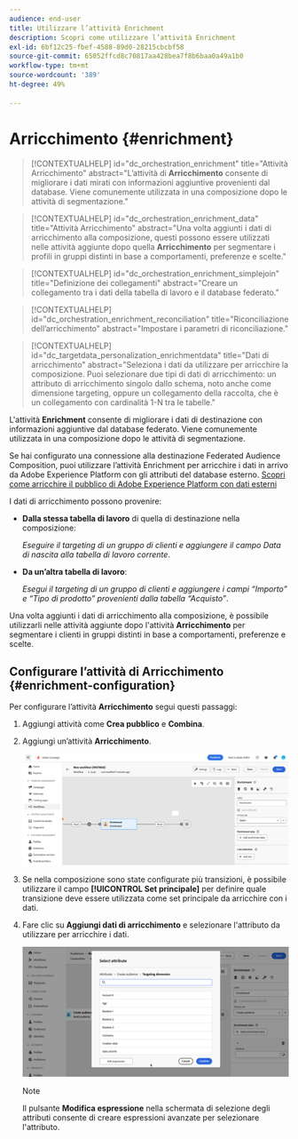 ```yaml
---
audience: end-user
title: Utilizzare l’attività Enrichment
description: Scopri come utilizzare l’attività Enrichment
exl-id: 6bf12c25-fbef-4588-89d0-28215cbcbf58
source-git-commit: 65052ffcd8c70817aa428bea7f8b6baa0a49a1b0
workflow-type: tm+mt
source-wordcount: '389'
ht-degree: 49%

---
```


# Arricchimento {#enrichment}

>[!CONTEXTUALHELP]
>id="dc_orchestration_enrichment"
>title="Attività Arricchimento"
>abstract="L’attività di **Arricchimento** consente di migliorare i dati mirati con informazioni aggiuntive provenienti dal database. Viene comunemente utilizzata in una composizione dopo le attività di segmentazione."

>[!CONTEXTUALHELP]
>id="dc_orchestration_enrichment_data"
>title="Attività Arricchimento"
>abstract="Una volta aggiunti i dati di arricchimento alla composizione, questi possono essere utilizzati nelle attività aggiunte dopo quella **Arricchimento** per segmentare i profili in gruppi distinti in base a comportamenti, preferenze e scelte."

>[!CONTEXTUALHELP]
>id="dc_orchestration_enrichment_simplejoin"
>title="Definizione dei collegamenti"
>abstract="Creare un collegamento tra i dati della tabella di lavoro e il database federato."

>[!CONTEXTUALHELP]
>id="dc_orchestration_enrichment_reconciliation"
>title="Riconciliazione dell’arricchimento"
>abstract="Impostare i parametri di riconciliazione."

>[!CONTEXTUALHELP]
>id="dc_targetdata_personalization_enrichmentdata"
>title="Dati di arricchimento"
>abstract="Seleziona i dati da utilizzare per arricchire la composizione. Puoi selezionare due tipi di dati di arricchimento: un attributo di arricchimento singolo dallo schema, noto anche come dimensione targeting, oppure un collegamento della raccolta, che è un collegamento con cardinalità 1-N tra le tabelle."

L&#39;attività **Enrichment** consente di migliorare i dati di destinazione con informazioni aggiuntive dal database federato. Viene comunemente utilizzata in una composizione dopo le attività di segmentazione.

Se hai configurato una connessione alla destinazione Federated Audience Composition, puoi utilizzare l’attività Enrichment per arricchire i dati in arrivo da Adobe Experience Platform con gli attributi del database esterno. [Scopri come arricchire il pubblico di Adobe Experience Platform con dati esterni](../../connections/destinations.md)

I dati di arricchimento possono provenire:

* **Dalla stessa tabella di lavoro** di quella di destinazione nella composizione:

  *Eseguire il targeting di un gruppo di clienti e aggiungere il campo Data di nascita alla tabella di lavoro corrente*.

* **Da un’altra tabella di lavoro**:

  *Esegui il targeting di un gruppo di clienti e aggiungere i campi “Importo” e “Tipo di prodotto” provenienti dalla tabella “Acquisto”*.

Una volta aggiunti i dati di arricchimento alla composizione, è possibile utilizzarli nelle attività aggiunte dopo l&#39;attività **Arricchimento** per segmentare i clienti in gruppi distinti in base a comportamenti, preferenze e scelte.

<!--For instance, you can add to the working table information related to customers' purchases and use this data to personalize emails with their latest purchase or the amount spent on these purchases.-->

## Configurare l’attività di Arricchimento {#enrichment-configuration}

Per configurare l’attività **Arricchimento** segui questi passaggi:

1. Aggiungi attività come **Crea pubblico** e **Combina**.
1. Aggiungi un’attività **Arricchimento**.

   ![](../assets/enrichment.png)

1. Se nella composizione sono state configurate più transizioni, è possibile utilizzare il campo **[!UICONTROL Set principale]** per definire quale transizione deve essere utilizzata come set principale da arricchire con i dati.

1. Fare clic su **Aggiungi dati di arricchimento** e selezionare l&#39;attributo da utilizzare per arricchire i dati.

   ![](../assets/enrichment-add.png)

   >[!NOTE]
   >
   >Il pulsante **Modifica espressione** nella schermata di selezione degli attributi consente di creare espressioni avanzate per selezionare l&#39;attributo.

<!--PAS VU SUR INSTANCE: You can select two types of enrichment data: a single enrichment attribute from the target dimension, or a collection link. Each of these types is detailed in the examples below:

    * [Single enrichment attribute](#single-attribute)
    * [Collection lnk](#collection-link)-->

<!--
## Examples {#example}

### Single enrichment attribute {#single-attribute}

Here, we are just adding a single enrichment attribute, for example, the date of birth. Follow these steps:

1. Click inside the **Attribute** field.
1. Select a simple field from the schema, also known as targeting dimension, the date of birth in our example. 
1. Click **Confirm**.
-->
<!--### Collection link {#collection-link}

In this more complex use case, we will select a collection link which is a link with a 1-N cardinality between tables. Let's retrieve the three latest purchases that are less than 100$. For this you need to define:

* an enrichment attribute: the **Total amount** field
* the number of lines to retrieve: 3
* a filter: filter out items that are greater than 100$
* a sorting: descendant sorting on the **Order date** field. 

#### Add the attribute {#add-attribute}

This is where you select the collection link to use as enrichment data.

1. Click inside the **Attribute** field.
1. Click **Display advanced attributes**.
1. Select the **Total amount** field from the **Purchases** table. 

#### Define the collection settings{#collection-settings}

Then, define how the data is collected and the number of records to retrieve.

1. Select **Collect data** in the **Select how the data is collected** drop-down.
1. Type "3" in the **Lines to retrieve (Columns to create)** field. 

If you want, for example, to get the average amount of purchases for a customer, select **Aggregated data** instead, and select **Average** in the **Aggregate function** drop-down.

#### Define the filters{#collection-filters}

Here, we define the maximum value for the enrichment attribute. We filter out items that are greater than 100$. [Learn how to work with the query modeler](../../query/query-modeler-overview.md)

1. Click **Edit filters**.
1. Add the two following filters: **Total amount** exists AND **Total amount** is less than 100. The first one filters NULL values as they would appear as the greatest value.
1. Click **Confirm**.

#### Define the sorting{#collection-sorting}

We now need to apply sorting in order to retrieve the three **latest** purchases.

1. Activate the **Enable sorting** option.
1. Click inside the **Attribute** field.
1. Select the **Order date** field.
1. Click **Confirm**. 
1. Select **Descending** from the **Sort** drop-down.-->
